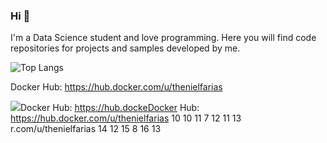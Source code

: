 
### Hi 👋
I'm a Data Science student and love programming. Here you will find code repositories for projects and samples developed by me.

![Top Langs](https://github-readme-stats.vercel.app/api/top-langs/?username=thenielfarias&theme=tokyonight)

Docker Hub: https://hub.docker.com/u/thenielfarias

[<img src="https://img.shields.io/badge/linkedin-%230077B5.svg?&style=for-the-badge&logo=linkedin&logoColor=white" />](https://www.linkedin.com/in/fariasdaniel/)Docker Hub: https://hub.dockeDocker Hub: https://hub.docker.com/u/thenielfarias
10
10
11
7
12
11
13
r.com/u/thenielfarias
14
12
15
8
16
13

